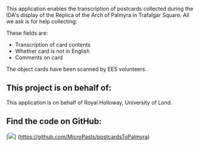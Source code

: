 This application enables the transcription of postcards collected during the IDA's display of the Replica of the Arch 
of Palmyra in Trafalgar Square. All we ask is for help collecting: 

These fields are:

* Transcription of card contents
* Whether card is not in English
* Comments on card

The object cards have been scanned by EES volunteers.

## This project is on behalf of:

This application is on behalf of Royal Holloway, University of Lond.

## Find the code on GitHub:

[![](https://micropasts-other.s3.amazonaws.com/other/github_logo.png)]
(https://github.com/MicroPasts/postcardsToPalmyra)
